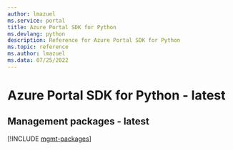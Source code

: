```yaml
---
author: lmazuel
ms.service: portal
title: Azure Portal SDK for Python
ms.devlang: python
description: Reference for Azure Portal SDK for Python
ms.topic: reference
ms.author: lmazuel
ms.data: 07/25/2022
---
```

# Azure Portal SDK for Python - latest

## Management packages - latest
[!INCLUDE [mgmt-packages](portal-mgmt-index.md)]